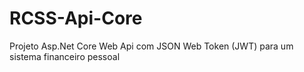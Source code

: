 # RCSS-Api-Core
Projeto Asp.Net Core Web Api com JSON Web Token (JWT) para um sistema financeiro pessoal
